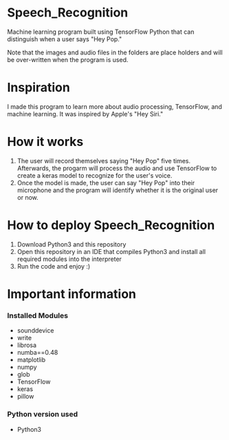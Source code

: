 # Speech_Recognition

Machine learning program built using TensorFlow Python that can distinguish when a user says "Hey Pop." 

Note that the images and audio files in the folders are place holders and will be over-written when the program is used.

# Inspiration

I made this program to learn more about audio processing, TensorFlow, and machine learning. It was inspired by Apple's "Hey Siri."

# How it works

1. The user will record themselves saying "Hey Pop" five times. Afterwards, the progarm will process the audio and use TensorFlow to create a keras model to recognize for the user's voice.
2. Once the model is made, the user can say "Hey Pop" into their microphone and the program will identify whether it is the original user or now.

# How to deploy Speech_Recognition

1. Download Python3 and this repository
2. Open this repository in an IDE that compiles Python3 and install all required modules into the interpreter
3. Run the code and enjoy :)

# Important information

### Installed Modules

- sounddevice
- write
- librosa
- numba==0.48
- matplotlib
- numpy
- glob
- TensorFlow
- keras
- pillow

### Python version used

- Python3
